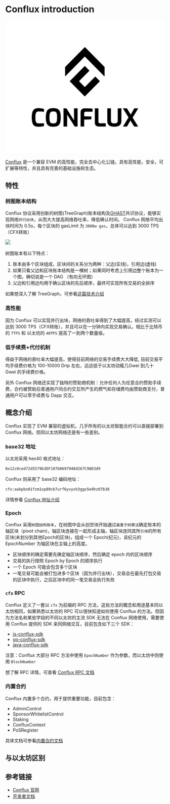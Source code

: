 # Conflux introduction

<img src="https://github.com/Conflux-Chain/design-resource-lab/blob/master/0.%20CONFLUX%20LOGO/Stacked%20lockup/with%20space/Conflux_with%20space_PNG/Stacked_with%20space-1.png?raw=true" width="800px"></img>

[Conflux](https://confluxnetwork.org/) 是一个兼容 EVM 的高性能，完全去中心化公链。具有高性能，安全，可扩展等特性，并且具有完善的基础设施和生态。

## 特性

### 树图账本结构

Conflux 协议采用创新的树图(TreeGraph)账本结构及[GHAST](https://confluxnetwork.org/files/Conflux_Technical_Presentation_20200309.pdf)共识协议，能够实现网络`并行出块`，从而大大提高网络吞吐率，降低确认时间。
Conflux 网络平均出块时间为 0.5s，每个区块的 gasLimit 为 `3000w gas`，总体可以达到 3000 TPS（CFX转账）

![](https://developer.confluxnetwork.org/img/tree_graph.jpg)

树图账本有以下特点：

1. 账本由多个区块组成，区块间的关系分为两种：父边(实线)，引用边(虚线)
2. 如果只看父边和区块账本结构是一棵树；如果同时考虑上引用边整个账本为一个图，确切说是一个 DAG （有向无环图）
3. 父边和引用边均用于确认区块的先后顺序，最终可实现所有交易的全排序

如果想深入了解 TreeGraph，可参看[这篇技术介绍](https://confluxnetwork.org/files/Conflux_Technical_Presentation_20200309.pdf)

### 高性能

因为 Conflux 可以实现并行出块，网络的吞吐率得到了大幅提高，经过实测可以达到 3000 TPS（CFX转账），并且可以在一分钟内实现交易确认。相比于比特币的 `7TPS` 和 以太坊的 `40TPS` 提高了一到两个数量级。

### 低手续费+代付机制

得益于网络的吞吐率大幅提高，使得目前网络的交易手续费大大降低, 目前交易平均手续费价格为 100-10000 Drip 左右，远远低于以太坊动辄几Gwei 到几十 Gwei 的手续费价格。

另外 Conflux 网络还实现了独特的赞助商机制：允许任何人为任意合约赞助手续费，合约被赞助后普通用户同合约交互所产生的燃气和存储费均由赞助商支付，普通用户可以零手续费与 Dapp 交互。

## 概念介绍

Conflux 实现了 EVM 兼容的虚拟机，几乎所有的以太坊智能合约可以直接部署到 Conflux 网络。但同以太坊网络还是有一些差别。

### base32 地址

以太坊采用 hex40 格式地址：

```txt
0x12c0ced72d5579b3DF107b0697948d267C98D3d9
```

Conflux 则采用了 base32 编码地址：

```txt
cfx:aakpbx01fzm1xp89cb7urf6yvyxh3ggx5e9hz07b38
```

详情参看 [Conflux 地址介绍](https://docs.confluxnetwork.org/crypto-notes/notes/conflux-address)

### Epoch

Conflux 采用`树图结构账本`，在树图中会从创世块开始通过`最重子树算法`确定账本的轴区块（pivot chain)，轴区块连接在一起形成主轴，轴区块连同其所`引用`的所有区块(未划分到其他Epoch的区块)，组成一个 Epoch(纪元)，该纪元的 EpochNumber 为轴区块在主轴上的高度。

* 区块顺序的确定需要先确定轴区块顺序，然后确定 epoch 内的区块顺序
* 交易的执行按照 Epoch by Epoch 的顺序执行
* 一个 Epoch 可能会包含多个区块
* 一笔交易可能会被打包进多个区块（因为并行出块），交易会在最先打包交易的区块中执行，之后区块中的同一笔交易会执行失败

### `cfx` RPC

Conflux 定义了一套以 `cfx` 为前缀的 RPC 方法，这些方法的概念和用途基本同以太坊相同，如果熟悉以太坊的 RPC 可以很快知道如何使用 Conflux 的方法。但因为方法名和某些字段的不同以太坊的主流 SDK 无法在 Conflux 网络使用，需要使用 Conflux 提供的 SDK 来同网络交互，目前包含如下三个 SDK：

* [js-conflux-sdk](https://docs.confluxnetwork.org/js-conflux-sdk)
* [go-conflux-sdk](https://github.com/conflux-chain/go-conflux-sdk)
* [java-conflux-sdk](https://github.com/conflux-chain/java-conflux-sdk)

注意：Conflux 大部分 RPC 方法中使用 `EpochNumber` 作为参数，而以太坊中则使用 `BlockNumber`

想了解 RPC 详情，可查看 [Conflux RPC 文档](https://developer.confluxnetwork.org/conflux-doc/docs/json_rpc)

### 内置合约

Conflux 内置多个合约，用于提供重要功能，目前包含：

* AdminControl
* SponsorWhitelistControl
* Staking
* ConfluxContext
* PoSRegister

具体文档可参看[内置合约文档](https://developer.confluxnetwork.org/conflux-rust/internal_contract/internal_contract)

## 与以太坊区别



## 参考链接

* [Conflux 官网](https://confluxnetwork.org/)
* [开发者文档](https://developer.confluxnetwork.org/)
